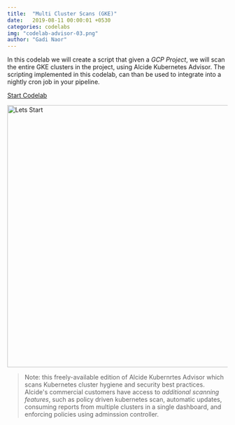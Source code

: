 ```yaml
---
title:  "Multi Cluster Scans (GKE)"
date:   2019-08-11 00:00:01 +0530
categories: codelabs
img: "codelab-advisor-03.png"
author: "Gadi Naor"
---
```


In this codelab we will create a script that given a *GCP Project*, we will scan the entire GKE clusters in the project, using Alcide Kubernetes Advisor.
The scripting implemented in this codelab, can than be used to integrate into a nightly cron job in your pipeline.


<a href="/codelabs/advisor-codelab-04/index.html" class="btn btn-primary" role="button">Start Codelab</a>


<a href="/codelabs/advisor-codelab-03/index.html">
<img src="/images/codelab-advisor-03.png" alt="Lets Start" width="600"/></a>

> Note: this freely-available edition of Alcide Kubernrtes Advisor which scans Kubernetes cluster hygiene and security best practices. Alcide's commercial customers have access to *additional scanning features*, such as policy driven kubernetes scan, automatic updates, consuming reports from multiple clusters in a single dashboard, and enforcing policies using adminssion controller.